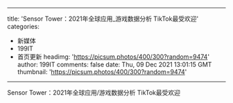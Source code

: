 
---
title: 'Sensor Tower：2021年全球应用_游戏数据分析 TikTok最受欢迎'
categories: 
 - 新媒体
 - 199IT
 - 首页更新
headimg: 'https://picsum.photos/400/300?random=9474'
author: 199IT
comments: false
date: Thu, 09 Dec 2021 13:01:15 GMT
thumbnail: 'https://picsum.photos/400/300?random=9474'
---

<div>   
Sensor Tower：2021年全球应用/游戏数据分析 TikTok最受欢迎  
</div>
            